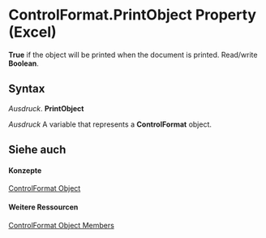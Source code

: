 
# ControlFormat.PrintObject Property (Excel)

 **True** if the object will be printed when the document is printed. Read/write **Boolean**.


## Syntax

 _Ausdruck_. **PrintObject**

 _Ausdruck_ A variable that represents a **ControlFormat** object.


## Siehe auch


#### Konzepte


[ControlFormat Object](fafc6e6b-641c-2179-0789-d86c2718b3c0.md)
#### Weitere Ressourcen


[ControlFormat Object Members](http://msdn.microsoft.com/library/a0d77b6f-e948-e12a-f65a-1633dc63efad%28Office.15%29.aspx)